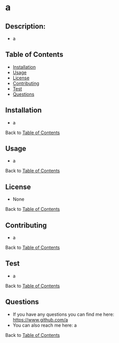
# a <br>


## Description: 

* a



## Table of Contents

- [Installation](#installation)
- [Usage](#usage)
- [License](#license)
- [Contributing](#contributing)
- [Test](#test)
- [Questions](#questions)

## Installation

* a



Back to [Table of Contents](#table-of-contents)

## Usage

* a



Back to [Table of Contents](#table-of-contents)

## License 

* None

Back to [Table of Contents](#table-of-contents)


## Contributing

* a

Back to [Table of Contents](#table-of-contents)

## Test

* a



Back to [Table of Contents](#table-of-contents)

## Questions

* If you have any questions you can find me here: <https://www.github.com/a>
* You can also reach me here: a

Back to [Table of Contents](#table-of-contents)

    